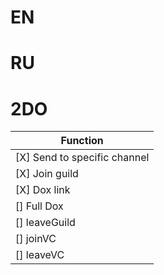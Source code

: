 # EN
# RU
# 2DO
| Function |
| --------------------------------------------------------------------- |
| [X] Send to specific channel |
| [X] Join guild |
| [X] Dox link |
| [] Full Dox |
| [] leaveGuild |
| [] joinVC |
| [] leaveVC|
